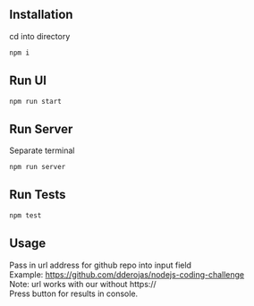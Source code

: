 
## Installation

cd into directory

```bash
npm i
```

## Run UI

```bash
npm run start
```

## Run Server
Separate terminal
```bash
npm run server
```
## Run Tests

```bash
npm test
```

## Usage

Pass in url address for github repo into input field <br/>
Example: https://github.com/dderojas/nodejs-coding-challenge <br/>
Note: url works with our without https:// <br/>
Press button for results in console.
